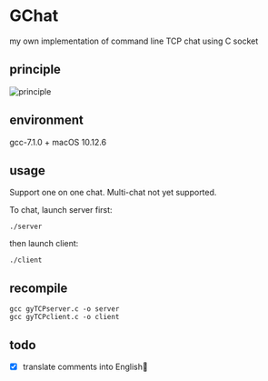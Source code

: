 # GChat
my own implementation of command line TCP chat using C socket

## principle

![principle](http://img.blog.csdn.net/20180124144804402) 

## environment

gcc-7.1.0 + macOS 10.12.6

## usage

Support one on one chat. Multi-chat not yet supported.

To chat, launch server first:

```shell
./server
```

then launch client:

```shell
./client
```

## recompile

```shell
gcc gyTCPserver.c -o server
gcc gyTCPclient.c -o client
```

## todo

- [x] translate comments into English🤣
